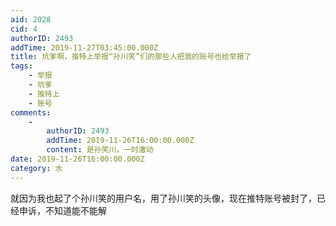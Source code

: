 ```yaml
---
aid: 2028
cid: 4
authorID: 2493
addTime: 2019-11-27T03:45:00.000Z
title: 坑爹啊，推特上举报“孙川笑”们的那些人把我的账号也给举报了
tags:
    - 举报
    - 坑爹
    - 推特上
    - 账号
comments:
    -
        authorID: 2493
        addTime: 2019-11-26T16:00:00.000Z
        content: 是孙笑川，一时激动
date: 2019-11-26T16:00:00.000Z
category: 水
---
```


就因为我也起了个孙川笑的用户名，用了孙川笑的头像，现在推特账号被封了，已经申诉，不知道能不能解
